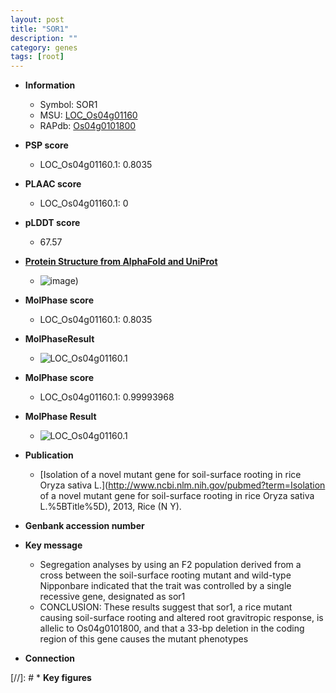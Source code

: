 ```yaml
---
layout: post
title: "SOR1"
description: ""
category: genes
tags: [root]
---
```


* **Information**  
    + Symbol: SOR1  
    + MSU: [LOC_Os04g01160](http://rice.plantbiology.msu.edu/cgi-bin/ORF_infopage.cgi?orf=LOC_Os04g01160)  
    + RAPdb: [Os04g0101800](http://rapdb.dna.affrc.go.jp/viewer/gbrowse_details/irgsp1?name=Os04g0101800)  

* **PSP score**  
    + LOC_Os04g01160.1: 0.8035 

* **PLAAC score**  
    + LOC_Os04g01160.1: 0 

* **pLDDT score**
    + 67.57

* **[Protein Structure from AlphaFold and UniProt](https://www.uniprot.org/uniprotkb/A0A0P0W5W4/entry#structure)**
    + ![image](https://ricepsp.github.io/images/A/AF-A0A0P0W5W4-F1.png))

* **MolPhase score**
    + LOC_Os04g01160.1: 0.8035

* **MolPhaseResult**
    + ![LOC_Os04g01160.1](https://ricepsp.github.io/pictures/LOC_Os04g/LOC_Os04g01160.1.png)

* **MolPhase score**
    + LOC_Os04g01160.1: 0.99993968

* **MolPhase Result**
    + ![LOC_Os04g01160.1](https://304243504.github.io/Pictures/LOC_Os04g/LOC_Os04g01160.1.png)

* **Publication**  
    + [Isolation of a novel mutant gene for soil-surface rooting in rice Oryza sativa L.](http://www.ncbi.nlm.nih.gov/pubmed?term=Isolation of a novel mutant gene for soil-surface rooting in rice Oryza sativa L.%5BTitle%5D), 2013, Rice (N Y).

* **Genbank accession number**  

* **Key message**  
    + Segregation analyses by using an F2 population derived from a cross between the soil-surface rooting mutant and wild-type Nipponbare indicated that the trait was controlled by a single recessive gene, designated as sor1
    + CONCLUSION: These results suggest that sor1, a rice mutant causing soil-surface rooting and altered root gravitropic response, is allelic to Os04g0101800, and that a 33-bp deletion in the coding region of this gene causes the mutant phenotypes

* **Connection**  

[//]: # * **Key figures**  


